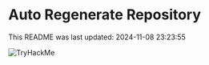 # Auto Regenerate Repository

This README was last updated: 2024-11-08 23:23:55

 ![TryHackMe](https://tryhackme.com/badge/533634)